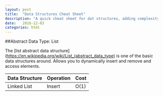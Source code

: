 ```yaml
---
layout: post
title:  "Data Structures Cheat Sheet"
description: "A quick cheat sheet for dat structures, adding complexity and a implementation sample in java"
date:   2016-12-03
categories: html
---
```


##Abstract Data Type: List

The [list abstract data structure](https://en.wikipedia.org/wiki/List_(abstract_data_type) is one of the basic data structures around. Allows you to dynamically insert and remove and access elements.

|Data Structure|Operation|Cost|
|---|---|---|
|Linked List|Insert|O(1)|
